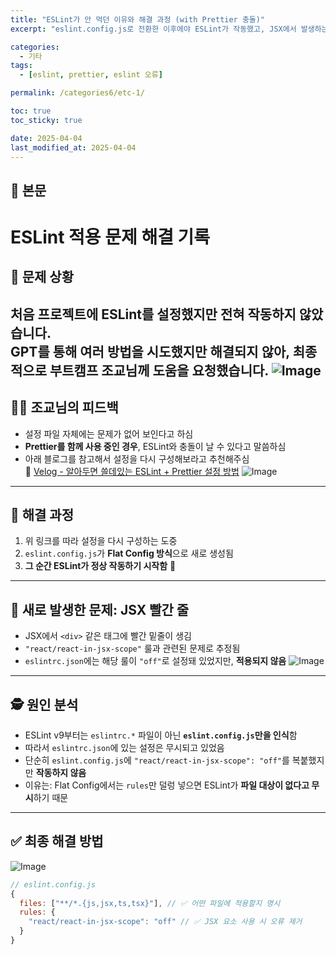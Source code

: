 ```yaml
---
title: "ESLint가 안 먹던 이유와 해결 과정 (with Prettier 충돌)"
excerpt: "eslint.config.js로 전환한 이후에야 ESLint가 작동했고, JSX에서 발생하는 빨간 줄 문제도 룰 세팅으로 해결했습니다."

categories:
  - 기타
tags:
  - [eslint, prettier, eslint 오류]

permalink: /categories6/etc-1/

toc: true
toc_sticky: true

date: 2025-04-04
last_modified_at: 2025-04-04
---
```


## 🦥 본문

# ESLint 적용 문제 해결 기록

## 🤔 문제 상황

처음 프로젝트에 ESLint를 설정했지만 전혀 작동하지 않았습니다.  
GPT를 통해 여러 방법을 시도했지만 해결되지 않아, 최종적으로 **부트캠프 조교님께 도움을 요청**했습니다.
![Image](https://github.com/user-attachments/assets/f9f0d80f-917a-490d-a576-8d3af40937f5)
---

## 👨‍🏫 조교님의 피드백

- 설정 파일 자체에는 문제가 없어 보인다고 하심
- **Prettier를 함께 사용 중인 경우**, ESLint와 충돌이 날 수 있다고 말씀하심
- 아래 블로그를 참고해서 설정을 다시 구성해보라고 추천해주심  
  🔗 [Velog - 알아두면 쓸데있는 ESLint + Prettier 설정 방법](https://velog.io/@2wndrhs/%EC%95%8C%EC%95%84%EB%91%90%EB%A9%B4-%EC%93%B8%EB%8D%B0%EC%9E%88%EB%8A%94-ESLint-Prettier-%EC%84%A4%EC%A0%95-%EB%B0%A9%EB%B2%95)
![Image](https://github.com/user-attachments/assets/8819d98d-f8a3-4ce9-baa1-264eb901a127)
---

## 🔧 해결 과정

1. 위 링크를 따라 설정을 다시 구성하는 도중
2. `eslint.config.js`가 **Flat Config 방식**으로 새로 생성됨
3. **그 순간 ESLint가 정상 작동하기 시작함** 🎉

---

## 🧨 새로 발생한 문제: JSX 빨간 줄

- JSX에서 `<div>` 같은 태그에 빨간 밑줄이 생김
- `"react/react-in-jsx-scope"` 룰과 관련된 문제로 추정됨
- `eslintrc.json`에는 해당 룰이 `"off"`로 설정돼 있었지만, **적용되지 않음**
![Image](https://github.com/user-attachments/assets/64e50e56-5c2f-4544-8f6a-baa168cfc60b)
---

## 🕵️ 원인 분석

- ESLint v9부터는 `eslintrc.*` 파일이 아닌 **`eslint.config.js`만을 인식**함
- 따라서 `eslintrc.json`에 있는 설정은 무시되고 있었음
- 단순히 `eslint.config.js`에 `"react/react-in-jsx-scope": "off"`를 복붙했지만 **작동하지 않음**
- 이유는: Flat Config에서는 `rules`만 덜렁 넣으면 ESLint가 **파일 대상이 없다고 무시**하기 때문

---

## ✅ 최종 해결 방법
![Image](https://github.com/user-attachments/assets/460454d9-58b3-4530-87a6-f90a885a68f8)
```js
// eslint.config.js
{
  files: ["**/*.{js,jsx,ts,tsx}"], // ✅ 어떤 파일에 적용할지 명시
  rules: {
    "react/react-in-jsx-scope": "off" // ✅ JSX 요소 사용 시 오류 제거
  }
}

```
